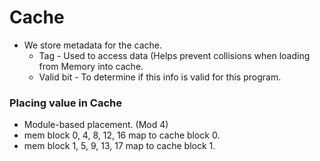 # Cache #

* We store metadata for the cache. 
	* Tag - Used to access data (Helps prevent collisions when loading from Memory into cache.
	* Valid bit - To determine if this info is valid for this program.

### Placing value in Cache ###
* Module-based placement. (Mod 4)
* mem block 0, 4, 8, 12, 16 map to cache block 0.
* mem block 1, 5, 9, 13, 17 map to cache block 1.

